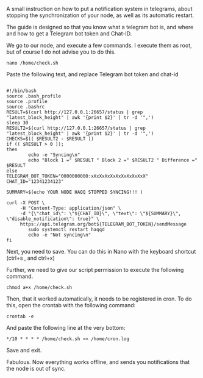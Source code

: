 A small instruction on how to put a notification system in telegrams, about stopping the synchronization of your node, as well as its automatic restart.

The guide is designed so that you know what a telegram bot is, and where and how to get a Telegram bot token and Chat-ID.

We go to our node, and execute a few commands. I execute them as root, but of course I do not advise you to do this.

``` 
nano /home/check.sh
```

Paste the following text, and replace Telegram bot token and chat-id

```

#!/bin/bash
source .bash_profile
source .profile
source .bashrc
RESULT=$(curl http://127.0.0.1:26657/status | grep "latest_block_height" | awk '{print $2}' | tr -d '",')
sleep 30
RESULT2=$(curl http://127.0.0.1:26657/status | grep "latest_block_height" | awk '{print $2}' | tr -d '",')
CHECKS=$(( $RESULT2 - $RESULT ))
if (( $RESULT > 0 ));
then
        echo -e "Syncing\n"
        echo "Block 1 =" $RESULT " Block 2 =" $RESULT2 " Difference =" $RESULT
else
TELEGRAM_BOT_TOKEN="0000000000:xXxXxXxXxXxXxXxXxXxX"
CHAT_ID="12341234123"

SUMMARY=$(echo YOUR NODE HAQQ STOPPED SYNCING!!! )

curl -X POST \
     -H "Content-Type: application/json" \
     -d "{\"chat_id\": \"${CHAT_ID}\", \"text\": \"${SUMMARY}\", \"disable_notification\": true}" \
     https://api.telegram.org/bot${TELEGRAM_BOT_TOKEN}/sendMessage
        sudo systemctl restart haqqd
        echo -e "Not syncing\n"
fi

```

Next, you need to save. You can do this in Nano with the keyboard shortcut (ctrl+s , and ctrl+x)

Further, we need to give our script permission to execute the following command.

```
chmod a+x /home/check.sh
```

Then, that it worked automatically, it needs to be registered in cron. To do this, open the crontab with the following command:

```
crontab -e
```
And paste the following line at the very bottom:

```
*/10 * * * * /home/check.sh >> /home/cron.log
```
Save and exit.

Fabulous. Now everything works offline, and sends you notifications that the node is out of sync.
